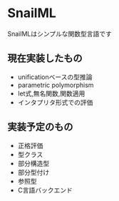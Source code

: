 # SnailML

SnailMLはシンプルな関数型言語です

## 現在実装したもの

- unificationベースの型推論
- parametric polymorphism
- let式,無名関数,関数適用
- インタプリタ形式での評価

## 実装予定のもの

- 正格評価
- 型クラス
- 部分構造型
- 部分型付け
- 参照型
- C言語バックエンド